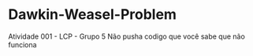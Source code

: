 # Dawkin-Weasel-Problem
Atividade 001 - LCP - Grupo 5
Não pusha codigo que você sabe que não funciona

